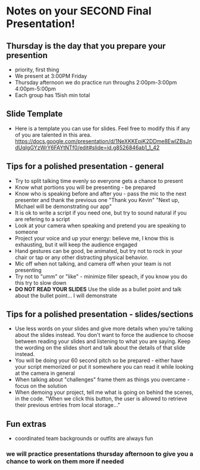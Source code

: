 # Notes on your SECOND Final Presentation!

## Thursday is the day that you prepare your presention
- priority, first thing
- We present at 3:00PM Friday
- Thursday afternoon we do practice run throughs 2:00pm-3:00pm 4:00pm-5:00pm
- Each group has 15ish min total

## Slide Template
- Here is a template you can use for slides. Feel free to modify this if any of you are talented in this area. https://docs.google.com/presentation/d/1NeXKKEpjK2DDme8EwlZBsJndUqIgGYzWrY6FAYtNTf0/edit#slide=id.g8526846ab1_1_42

## Tips for a polished presentation - general
- Try to split talking time evenly so everyone gets a chance to present
- Know what portions you will be presenting - be prepared
- Know who is speaking before and after you - pass the mic to the next presenter and thank the previous one "Thank you Kevin" "Next up, Michael will be demonstrating our app"
- It is ok to write a script if you need one, but try to sound natural if you are refering to a script
- Look at your camera when speaking and pretend you are speaking to someone
- Project your voice and up your energy: believe me, I know this is exhausting, but it will keep the audience engaged
- Hand gestures can be good, be animated, but try not to rock in your chair or tap or any other distracting physical behavior. 
- Mic off when not talking, and camera off when your team is not presenting
- Try not to "umm" or "like" - minimize filler speach, if you know you do this try to slow down
- **DO NOT READ YOUR SLIDES** Use the slide as a bullet point and talk about the bullet point... I will demonstrate


## Tips for a polished presentation - slides/sections
- Use less words on your slides and give more details when you're talking about the slides instead. You don't want to force the audience to choose between reading your slides and listening to what you are saying. Keep the wording on the slides short and talk about the details of that slide instead.
- You will be doing your 60 second pitch so be prepared - either have your script memorized or put it somewhere you can read it while looking at the camera in general
- When talking about "challenges" frame them as things you overcame - focus on the solution
- When demoing your project, tell me what is going on behind the scenes, in the code. "When we click this button, the user is allowed to retrieve their previous entries from local storage..."


## Fun extras
- coordinated team backgrounds or outfits are always fun

### we will practice presentations thursday afternoon to give you a chance to work on them more if needed